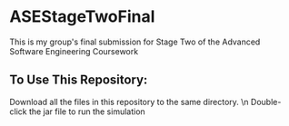 # ASEStageTwoFinal
This is my group's final submission for Stage Two of the Advanced Software Engineering Coursework

## To Use This Repository:
Download all the files in this repository to the same directory. \n
Double-click the jar file to run the simulation
